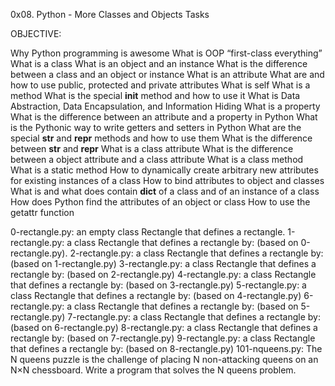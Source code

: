 0x08. Python - More Classes and Objects Tasks


OBJECTIVE:


Why Python programming is awesome
What is OOP
“first-class everything”
What is a class
What is an object and an instance
What is the difference between a class and an object or instance
What is an attribute
What are and how to use public, protected and private attributes
What is self
What is a method
What is the special __init__ method and how to use it
What is Data Abstraction, Data Encapsulation, and Information Hiding
What is a property
What is the difference between an attribute and a property in Python
What is the Pythonic way to write getters and setters in Python
What are the special __str__ and __repr__ methods and how to use them
What is the difference between __str__ and __repr__
What is a class attribute
What is the difference between a object attribute and a class attribute
What is a class method
What is a static method
How to dynamically create arbitrary new attributes for existing instances of a class
How to bind attributes to object and classes
What is and what does contain __dict__ of a class and of an instance of a class
How does Python find the attributes of an object or class
How to use the getattr function

0-rectangle.py: an empty class Rectangle that defines a rectangle.
1-rectangle.py: a class Rectangle that defines a rectangle by: (based on 0-rectangle.py).
2-rectangle.py: a class Rectangle that defines a rectangle by: (based on 1-rectangle.py)
3-rectangle.py: a class Rectangle that defines a rectangle by: (based on 2-rectangle.py)
4-rectangle.py:  a class Rectangle that defines a rectangle by: (based on 3-rectangle.py)
5-rectangle.py: a class Rectangle that defines a rectangle by: (based on 4-rectangle.py)
6-rectangle.py: a class Rectangle that defines a rectangle by: (based on 5-rectangle.py)
7-rectangle.py: a class Rectangle that defines a rectangle by: (based on 6-rectangle.py)
8-rectangle.py: a class Rectangle that defines a rectangle by: (based on 7-rectangle.py)
9-rectangle.py: a class Rectangle that defines a rectangle by: (based on 8-rectangle.py)
101-nqueens.py: The N queens puzzle is the challenge of placing N non-attacking queens on an N×N chessboard. Write a program that solves the N queens problem.
